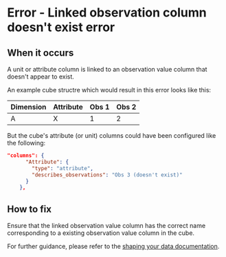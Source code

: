# Error - Linked observation column doesn't exist error

## When it occurs

A unit or attribute column is linked to an observation value column that doesn't appear to exist.   

An example cube structre which would result in this error looks like this:

| Dimension | Attribute | Obs 1  | Obs 2  |
|---|---|---|---|
| A | X | 1 | 2 |

But the cube's attribute (or unit) columns could have been configured like the following:
```json
"columns": {
      "Attribute": {
        "type": "attribute",
        "describes_observations": "Obs 3 (doesn't exist)"
      }
    },
```

## How to fix

Ensure that the linked observation value column has the correct name corresponding to a existing observation value column in the cube.    

For further guidance, please refer to the [shaping your data documentation](https://gss-cogs.github.io/csvcubed-docs/external/guides/shape-data/).
